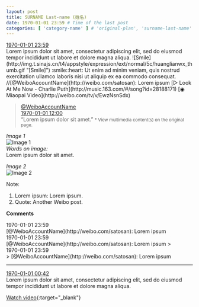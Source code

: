 ```yaml
---
layout: post
title: SURNAME Last-name (姓名)
date: 1970-01-01 23:59 # Time of the last post
categories: [ 'category-name' ] # 'original-plan', 'surname-last-name'
---
```


<div class="weibo-info">
  <a href="http://weibo.com/3899740210/Dzzhcy2Tg">1970-01-01 23:59</a>
</div>
Lorem ipsum dolor sit amet, consectetur adipiscing elit, sed do eiusmod tempor incididunt ut labore et dolore magna aliqua. ![Smile](http://img.t.sinajs.cn/t4/appstyle/expression/ext/normal/5c/huanglianwx_thumb.gif "[Smile]") :smile::heart: Ut enim ad minim veniam, quis nostrud exercitation ullamco laboris nisi ut aliquip ex ea commodo consequat. //[@WeiboAccountName](http://weibo.com/satosan): Lorem ipsum [▷ Look At Me Now - Charlie Puth](http://music.163.com/#/song?id=28188171) [◉ Miaopai Video](http://weibo.com/tv/v/EwzNsnSdx)

<!-- more -->

> <div class="weibo-post-name">
>   <a href="http://weibo.com/satosan">@WeiboAccountName</a>
> </div>
> <div class="weibo-info">
>   <a href="http://weibo.com/1708288824/DzyXNBSZW">1970-01-01 12:00</a>
> </div>  
> “Lorem ipsum dolor sit amet.”  
> <small>* View multimedia content(s) on the original page.</small>

*Image 1*  
![Image 1](http://ww1.sinaimg.cn/mw690/0068MnXXgw1fap32sz5crj31kw0sg41a.jpg)  
*Words on image:*  
Lorem ipsum dolor sit amet.

*Image 2*  
![Image 2](http://ww1.sinaimg.cn/mw690/0068MnXXgw1fap331p7rbj31kw0sgtcs.jpg)

Note:
1. Lorem ipsum: Lorem ipsum.
1. Quote: Another Weibo post.

**Comments**

<div class="weibo-info">1970-01-01 23:59</div>
[@WeiboAccountName](http://weibo.com/satosan): Lorem ipsum

<div class="weibo-info">1970-01-01 23:59</div>
[@WeiboAccountName](http://weibo.com/satosan): Lorem ipsum
> <div class="weibo-info">1970-01-01 23:59</div>
> [@WeiboAccountName](http://weibo.com/satosan): Lorem ipsum

---

<div class="weibo-info">
  <a href="http://weibo.com/5109034566/DzvqO5dZv">1970-01-01 00:42</a>
</div>
Lorem ipsum dolor sit amet, consectetur adipiscing elit, sed do eiusmod tempor incididunt ut labore et dolore magna aliqua.

[Watch video](http://t.cn/R5I5KS8 "Title"){:target="_blank"}
